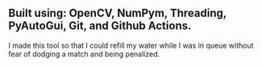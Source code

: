 ## Built using: OpenCV, NumPym, Threading, PyAutoGui, Git, and Github Actions.

I made this tool so that I could refill my water while I was in queue without fear of dodging a match and being penalized.
